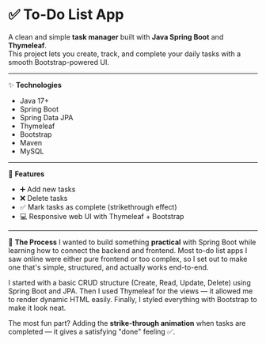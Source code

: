 # ✅ To-Do List App

A clean and simple **task manager** built with **Java Spring Boot** and **Thymeleaf**.  
This project lets you create, track, and complete your daily tasks with a smooth Bootstrap-powered UI.

---

✨ **Technologies**
- Java 17+
- Spring Boot
- Spring Data JPA
- Thymeleaf
- Bootstrap
- Maven
- MySQL 

---

🚀 **Features**
- ➕ Add new tasks    
- ❌ Delete tasks  
- ✅ Mark tasks as complete (strikethrough effect)    
- 💻 Responsive web UI with Thymeleaf + Bootstrap  

---

📍 **The Process**
I wanted to build something **practical** with Spring Boot while learning how to connect the backend and frontend. Most to-do list apps I saw online were either pure frontend or too complex, so I set out to make one that's simple, structured, and actually works end-to-end.  

I started with a basic CRUD structure (Create, Read, Update, Delete) using Spring Boot and JPA. Then I used Thymeleaf for the views — it allowed me to render dynamic HTML easily. Finally, I styled everything with Bootstrap to make it look neat.  

The most fun part? Adding the **strike-through animation** when tasks are completed — it gives a satisfying "done" feeling ✅.  

